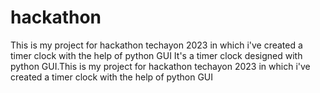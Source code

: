 # hackathon
This is my project for hackathon techayon 2023 in which i've created a timer clock with the help of python GUI
It's a timer clock designed with python GUI.This is my project for hackathon techayon 2023 in which i've created a timer clock with the help of python GUI

